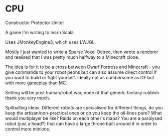 # CPU
Constructor Protector Uniter

A game I'm writing to learn Scala.

Uses JMonkeyEngine3, which uses LWJGL.

Mostly I just wanted to write a Sparse Voxel Octree, then wrote a renderer and realised that I was pretty much halfway to a Minecraft clone.

The idea is for it to be a cross between Dwarf Fortress and Minecraft - you give commands to your robot peons but can also assume direct control if you want to build or fight yourself. Ideally not as cumbersome as DF but with more gameplay than MC.

Setting will be post human/robot war, none of that generic fantasy rubbish thank you very much.

Spitballing ideas:
Different robots are specialised for different things, do you keep the artisan/non-practical ones or do you keep the oil-lines pure?
What would multiplayer be like? Raids on each other's maps?
You are a paralysed robot (just a head?) that can have a large throne built around it in order to control more minions.
